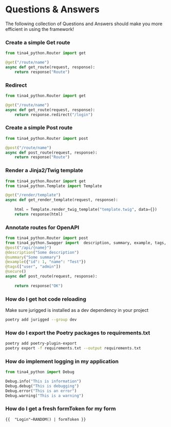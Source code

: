 # Questions & Answers

The following collection of Questions and Answers should make you more efficient in using the framework!

### Create a simple Get route

```python
from tina4_python.Router import get

@get("/route/name")
async def get_route(request, response):
    return response("Route")
```

### Redirect

```python
from tina4_python.Router import get

@get("/route/name")
async def get_route(request, response):
    return response.redirect("/login")
```


### Create a simple Post route

```python
from tina4_python.Router import post

@post("/route/name")
async def post_route(request, response):
    return response("Route")
```

### Render a Jinja2/Twig template

```python
from tina4_python.Router import get
from tina4_python.Template import Template

@get("/render/template")
async def get_render_template(request, response):
    
    html = Template.render_twig_template("template.twig", data={}) 
    return response(html)
```

### Annotate routes for OpenAPI

```python
from tina4_python.Router import post
from tina4_python.Swagger import  description, summary, example, tags, secure
@post("/api/{name}")
@description("Some description")
@summary("Some summary")
@example({"id": 1, "name": "Test"})
@tags(["user", "admin"])
@secure()
async def post_route(request, response): 
   
    return response("OK")
```

### How do I get hot code reloading

Make sure jurigged is installed as a dev dependency in your project
```bash
poetry add jurigged --group dev
```

### How do I export the Poetry packages to requirements.txt

```bash
poetry add poetry-plugin-export
poetry export -f requirements.txt --output requirements.txt
```

### How do implement logging in my application

```python
from tina4_python import Debug

Debug.info("This is information")
Debug.debug("This is debugging")
Debug.error("This is an error")
Debug.warning("This is a warning")
```

### How do I get a fresh formToken for my form

```twig
{{  "Login"~RANDOM() | formToken }}
```
